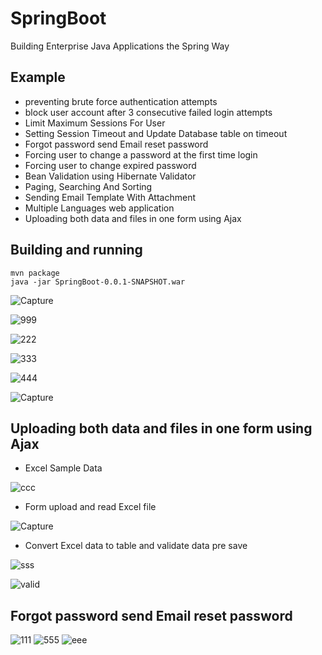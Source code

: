 # SpringBoot 
Building Enterprise Java Applications the Spring Way
## Example
- preventing brute force authentication attempts
- block user account after 3 consecutive failed login attempts
- Limit Maximum Sessions For User
- Setting Session Timeout and Update Database table on timeout
- Forgot password send Email reset password
- Forcing user to change a password at the first time login
- Forcing user to change expired password
- Bean Validation using Hibernate  Validator
- Paging, Searching And Sorting  
- Sending Email Template With Attachment
- Multiple Languages web application
- Uploading both data and files in one form using Ajax

## Building and running

	mvn package
	java -jar SpringBoot-0.0.1-SNAPSHOT.war 
	
![Capture](https://user-images.githubusercontent.com/15135199/56458276-cb6eb400-63ae-11e9-8156-c3ba4ebac3c7.PNG)


![999](https://user-images.githubusercontent.com/15135199/56112785-45093b00-5f86-11e9-9547-f1d5147c4e7f.PNG)


![222](https://user-images.githubusercontent.com/15135199/55684488-4a0e2f00-5975-11e9-9968-2a0399ebe027.PNG)


![333](https://user-images.githubusercontent.com/15135199/55687043-a764a900-5992-11e9-9deb-178e8164df76.PNG)


![444](https://user-images.githubusercontent.com/15135199/55782710-177c4780-5ad7-11e9-87a1-0e2b5e820472.PNG)


![Capture](https://user-images.githubusercontent.com/15135199/55896742-2f43f080-5be9-11e9-8108-4967ae457e66.PNG)

## Uploading both data and files in one form using Ajax
- Excel Sample Data

![ccc](https://user-images.githubusercontent.com/15135199/56190157-d4c8eb00-6053-11e9-9ea3-44519fed2a57.PNG)
- Form upload and read Excel file

![Capture](https://user-images.githubusercontent.com/15135199/56460107-8905a100-63c7-11e9-83a6-39e0151a88ed.PNG)

- Convert Excel data to table and validate data pre save

![sss](https://user-images.githubusercontent.com/15135199/56460122-edc0fb80-63c7-11e9-9d9f-146bd258849b.PNG)

![valid](https://user-images.githubusercontent.com/15135199/56232153-49c70f80-60aa-11e9-87ab-69e7a1bc50b5.PNG)

## Forgot password send Email reset password
![111](https://user-images.githubusercontent.com/15135199/56121506-768c0180-5f9a-11e9-9ecc-8f8d0c5f7605.PNG)
![555](https://user-images.githubusercontent.com/15135199/56121055-8d7e2400-5f99-11e9-9971-76b2f869c8e8.PNG)
![eee](https://user-images.githubusercontent.com/15135199/56230144-e33ff280-60a5-11e9-8670-9fd5b10c415d.PNG)



